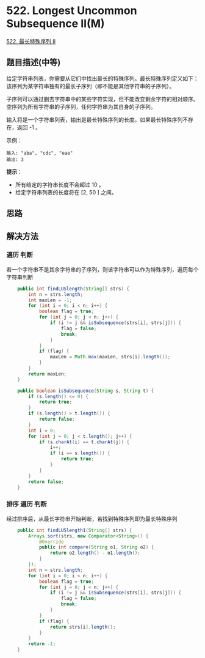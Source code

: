 
# 522. Longest Uncommon Subsequence II(M)

[522. 最长特殊序列 II](https://leetcode-cn.com/problems/longest-uncommon-subsequence-ii/)

## 题目描述(中等)

给定字符串列表，你需要从它们中找出最长的特殊序列。最长特殊序列定义如下：该序列为某字符串独有的最长子序列（即不能是其他字符串的子序列）。

子序列可以通过删去字符串中的某些字符实现，但不能改变剩余字符的相对顺序。空序列为所有字符串的子序列，任何字符串为其自身的子序列。

输入将是一个字符串列表，输出是最长特殊序列的长度。如果最长特殊序列不存在，返回 -1 。


示例：
```
输入: "aba", "cdc", "eae"
输出: 3
```

**提示**：
- 所有给定的字符串长度不会超过 10 。
- 给定字符串列表的长度将在 [2, 50 ] 之间。


## 思路

## 解决方法

### 遍历 判断

若一个字符串不是其余字符串的子序列，则该字符串可以作为特殊序列，遍历每个字符串判断

```java
    public int findLUSlength(String[] strs) {
        int n = strs.length;
        int maxLen = -1;
        for (int i = 0; i < n; i++) {
            boolean flag = true;
            for (int j = 0; j < n; j++) {
                if (i != j && isSubsequence(strs[i], strs[j])) {
                    flag = false;
                    break;
                }
            }
            if (flag) {
                maxLen = Math.max(maxLen, strs[i].length());
            }
        }
        return maxLen;
    }

    public boolean isSubsequence(String s, String t) {
        if (s.length() <= 0) {
            return true;
        }
        if (s.length() > t.length()) {
            return false;
        }
        int i = 0;
        for (int j = 0; j < t.length(); j++) {
            if (s.charAt(i) == t.charAt(j)) {
                i++;
                if (i == s.length()) {
                    return true;
                }
            }
        }
        return false;
    }
```

### 排序 遍历 判断

经过排序后，从最长字符串开始判断，若找到特殊序列即为最长特殊序列

```java
    public int findLUSlength1(String[] strs) {
        Arrays.sort(strs, new Comparator<String>() {
            @Override
            public int compare(String o1, String o2) {
                return o2.length() - o1.length();
            }
        });
        int n = strs.length;
        for (int i = 0; i < n; i++) {
            boolean flag = true;
            for (int j = 0; j < n; j++) {
                if (i != j && isSubsequence(strs[i], strs[j])) {
                    flag = false;
                    break;
                }
            }
            if (flag) {
                return strs[i].length();
            }
        }
        return -1;
    }
```